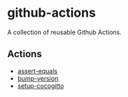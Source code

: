 # github-actions

A collection of reusable Github Actions.

## Actions

- [assert-equals](./assert-equals/README.md)
- [bump-version](./bump-version/README.md)
- [setup-cocogitto](./setup-cocogitto/README.md)
